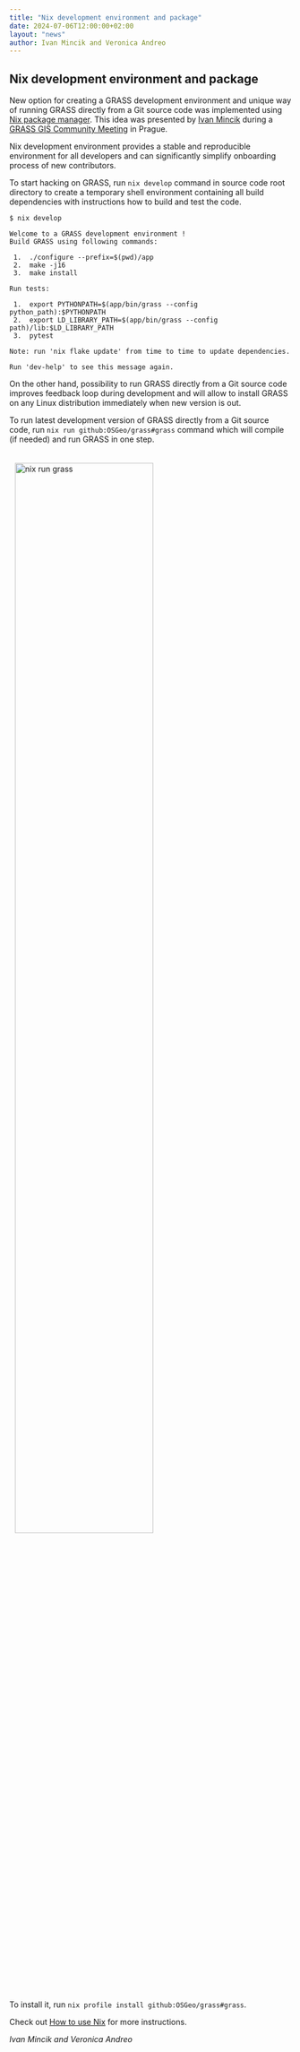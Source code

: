 ```yaml
---
title: "Nix development environment and package"
date: 2024-07-06T12:00:00+02:00
layout: "news"
author: Ivan Mincik and Veronica Andreo
---
```


## Nix development environment and package

New option for creating a GRASS development environment and unique way
of running GRASS directly from a Git source code was implemented using
[Nix package manager](https://nixos.org/). This idea was presented by
[Ivan Mincik](https://github.com/imincik)
during a
[GRASS GIS Community Meeting](https://grasswiki.osgeo.org/wiki/GRASS_Community_Meeting_Prague_2024)
in Prague.

Nix development environment provides a stable and reproducible environment
for all developers and can significantly simplify onboarding process of new
contributors.

To start hacking on GRASS, run `nix develop` command in source code root
directory to create a temporary shell environment containing all build
dependencies with instructions how to build and test the code.

```
$ nix develop

Welcome to a GRASS development environment !
Build GRASS using following commands:

 1.  ./configure --prefix=$(pwd)/app
 2.  make -j16
 3.  make install

Run tests:

 1.  export PYTHONPATH=$(app/bin/grass --config python_path):$PYTHONPATH
 2.  export LD_LIBRARY_PATH=$(app/bin/grass --config path)/lib:$LD_LIBRARY_PATH
 3.  pytest

Note: run 'nix flake update' from time to time to update dependencies.

Run 'dev-help' to see this message again. 
```  

On the other hand, possibility to run GRASS directly from a Git
source code improves feedback loop during development and will allow to install
GRASS on any Linux distribution immediately when new version is out.

To run latest development version of GRASS directly from a Git source code, run
`nix run github:OSGeo/grass#grass` command which will compile (if needed) and
run GRASS in one step.

<a href="/images/news/nix-run-grass.png">
  <img src="/images/news/nix-run-grass.png" alt="nix run grass" title="Nix running GRASS"
   width="70%" style="float:center;padding-left:10px;padding-top:20px">
</a>

To install it, run `nix profile install github:OSGeo/grass#grass`.

Check out [How to use Nix](https://github.com/OSGeo/grass/blob/main/NIX.md) for more instructions.

*Ivan Mincik and Veronica Andreo*
